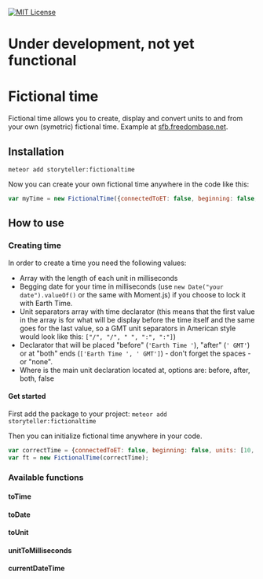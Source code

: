 [![MIT License][license-image]][license-url]

# Under development, not yet functional

# Fictional time
Fictional time allows you to create, display and convert units to and from your own (symetric) fictional time. Example at [sfb.freedombase.net](http://sfb.freedombase.net).

## Installation
`meteor add storyteller:fictionaltime`

Now you can create your own fictional time anywhere in the code like this:
```javascript
var myTime = new FictionalTime({connectedToET: false, beginning: false, units: [10, 100, 1000], separators: [":", ":"], declaration: "SUT", declarationLocation: "before"});
```

## How to use
### Creating time
In order to create a time you need the following values:
* Array with the length of each unit in milliseconds
* Begging date for your time in milliseconds (use `new Date("your date").valueOf()` or the same with Moment.js) if you choose to lock it with Earth Time.
* Unit separators array with time declarator (this means that the first value in the array is for what will be display before the time itself and the same goes for the last value, so a GMT unit separators in American style would look like this: `["/", "/", " ", ":", ":"]`)
* Declarator that will be placed "before" (`'Earth Time '`), "after" (`' GMT'`) or at "both" ends (`['Earth Time ', ' GMT']`) - don't forget the spaces - or "none".
* Where is the main unit declaration located at, options are: before, after, both, false

#### Get started
First add the package to your project:
`meteor add storyteller:fictionaltime`

Then you can initialize fictional time anywhere in your code.
```javascript
var correctTime = {connectedToET: false, beginning: false, units: [10, 100, 1000], separators: [":", ":"], declaration: "SUT", declarationLocation: "before"};
var ft = new FictionalTime(correctTime);
```

### Available functions
#### toTime
#### toDate
#### toUnit
#### unitToMilliseconds
#### currentDateTime

[license-image]: http://img.shields.io/badge/license-MIT-blue.svg?style=flat
[license-url]: LICENSE
